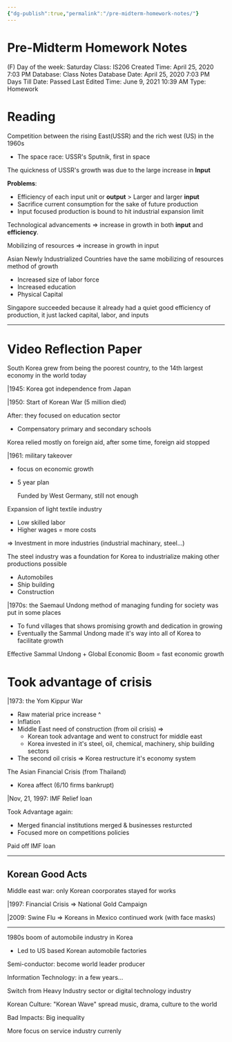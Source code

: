 ```yaml
---
{"dg-publish":true,"permalink":"/pre-midterm-homework-notes/"}
---
```


# Pre-Midterm Homework Notes

(F) Day of the week: Saturday
Class: IS206
Created Time: April 25, 2020 7:03 PM
Database: Class Notes Database
Date: April 25, 2020 7:03 PM
Days Till Date: Passed
Last Edited Time: June 9, 2021 10:39 AM
Type: Homework

# Reading

Competition between the rising East(USSR) and the rich west (US) in the 1960s

- The space race: USSR's Sputnik, first in space

The quickness of USSR's growth was due to the large increase in **Input**

**Problems**: 

- Efficiency of each input unit or **output** > Larger and larger **input**
- Sacrifice current consumption for the sake of future production
- Input focused production is bound to hit industrial expansion limit

Technological advancements ⇒ increase in growth in both **input** and **efficiency**.

Mobilizing of resources ⇒ increase in growth in input

Asian Newly Industrialized Countries have the same mobilizing of resources method of growth

- Increased size of labor force
- Increased education
- Physical Capital

Singapore succeeded because it already had a quiet good efficiency of production, it just lacked capital, labor, and inputs

---

# Video Reflection Paper

South Korea grew from being the poorest country, to the 14th largest economy in the world today

|1945: Korea got independence from Japan

|1950: Start of Korean War (5 million died)

After: they focused on education sector

- Compensatory primary and secondary schools

Korea relied mostly on foreign aid, after some time, foreign aid stopped

|1961: military takeover

- focus on economic growth
- 5 year plan
    
    Funded by West Germany, still not enough
    

Expansion of light textile industry

- Low skilled labor
- Higher wages = more costs

⇒ Investment in more industries (industrial machinary, steel...)

The steel industry was a foundation for Korea to industrialize making other productions possible

- Automobiles
- Ship building
- Construction

|1970s: the Saemaul Undong method of managing funding for society was put in some places

- To fund villages that shows promising growth and dedication in growing
- Eventually the Sammal Undong made it's way into all of Korea to facilitate growth

Effective Sammal Undong + Global Economic Boom = fast economic growth

# Took advantage of crisis

|1973: the Yom Kippur War

- Raw material price increase ^
- Inflation
- Middle East need of construction (from oil crisis) ⇒
    - Korean took advantage and went to construct for middle east
    - Korea invested in it's steel, oil, chemical, machinery, ship building sectors
- The second oil crisis ⇒ Korea restructure it's economy system

The Asian Financial Crisis (from Thailand)

- Korea affect (6/10 firms bankrupt)

|Nov, 21, 1997: IMF Relief loan

Took Advantage again:

- Merged financial institutions merged & businesses resturcted
- Focused more on competitions policies

Paid off IMF loan

---

## Korean Good Acts

Middle east war: only Korean coorporates stayed for works

|1997: Financial Crisis ⇒ National Gold Campaign

|2009: Swine Flu ⇒ Koreans in Mexico continued work (with face masks)

---

1980s boom of automobile industry in Korea

- Led to US based Korean automobile factories

Semi-conductor: become world leader producer

Information Technology: in a few years...

Switch from Heavy Industry sector or digital technology industry

Korean Culture: "Korean Wave" spread music, drama, culture to the world

Bad Impacts: Big inequality

More focus on service industry currenly